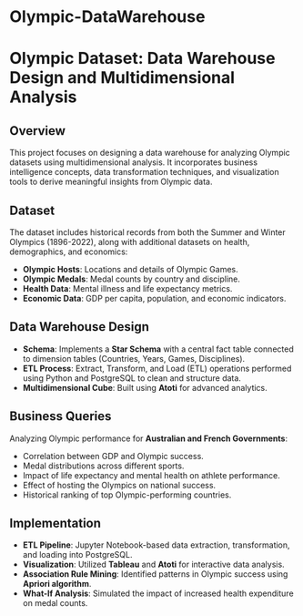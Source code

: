 # Olympic-DataWarehouse

# Olympic Dataset: Data Warehouse Design and Multidimensional Analysis

## Overview
This project focuses on designing a data warehouse for analyzing Olympic datasets using multidimensional analysis. It incorporates business intelligence concepts, data transformation techniques, and visualization tools to derive meaningful insights from Olympic data.

## Dataset
The dataset includes historical records from both the Summer and Winter Olympics (1896-2022), along with additional datasets on health, demographics, and economics:
- **Olympic Hosts**: Locations and details of Olympic Games.
- **Olympic Medals**: Medal counts by country and discipline.
- **Health Data**: Mental illness and life expectancy metrics.
- **Economic Data**: GDP per capita, population, and economic indicators.

## Data Warehouse Design
- **Schema**: Implements a **Star Schema** with a central fact table connected to dimension tables (Countries, Years, Games, Disciplines).
- **ETL Process**: Extract, Transform, and Load (ETL) operations performed using Python and PostgreSQL to clean and structure data.
- **Multidimensional Cube**: Built using **Atoti** for advanced analytics.

## Business Queries
Analyzing Olympic performance for **Australian and French Governments**:
- Correlation between GDP and Olympic success.
- Medal distributions across different sports.
- Impact of life expectancy and mental health on athlete performance.
- Effect of hosting the Olympics on national success.
- Historical ranking of top Olympic-performing countries.

## Implementation
- **ETL Pipeline**: Jupyter Notebook-based data extraction, transformation, and loading into PostgreSQL.
- **Visualization**: Utilized **Tableau** and **Atoti** for interactive data analysis.
- **Association Rule Mining**: Identified patterns in Olympic success using **Apriori algorithm**.
- **What-If Analysis**: Simulated the impact of increased health expenditure on medal counts.

